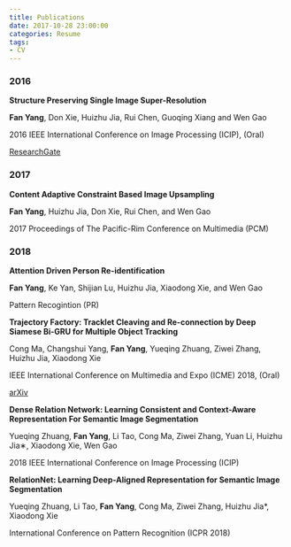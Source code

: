 ```yaml
---
title: Publications
date: 2017-10-28 23:00:00
categories: Resume
tags:
- CV
---
```

### 2016
**Structure Preserving Single Image Super-Resolution**

**Fan Yang**, Don Xie, Huizhu Jia, Rui Chen, Guoqing Xiang and Wen Gao

2016 IEEE International Conference on Image Processing (ICIP), (Oral)

[ResearchGate](https://www.researchgate.net/publication/307174368_Structure_Preserving_Single_Image_Super-Resolution)

### 2017
**Content Adaptive Constraint Based Image Upsampling**

**Fan Yang**, Huizhu Jia, Don Xie, Rui Chen, and Wen Gao

2017 Proceedings of The Pacific-Rim Conference on Multimedia (PCM)

### 2018
**Attention Driven Person Re-identification**

**Fan Yang**, Ke Yan, Shijian Lu, Huizhu Jia, Xiaodong Xie, and Wen Gao

Pattern Recogintion (PR)

**Trajectory Factory: Tracklet Cleaving and Re-connection by Deep Siamese Bi-GRU for Multiple Object Tracking**

Cong Ma, Changshui Yang, **Fan Yang**, Yueqing Zhuang, Ziwei Zhang, Huizhu Jia, Xiaodong Xie

IEEE International Conference on Multimedia and Expo (ICME) 2018, (Oral)

[arXiv](https://arxiv.org/abs/1804.04555)

**Dense Relation Network: Learning Consistent and Context-Aware Representation For Semantic Image Segmentation**

Yueqing Zhuang, **Fan Yang**, Li Tao, Cong Ma, Ziwei Zhang, Yuan Li, Huizhu Jia∗, Xiaodong Xie, Wen Gao

2018 IEEE International Conference on Image Processing (ICIP)

**RelationNet: Learning Deep-Aligned Representation for Semantic Image Segmentation**

Yueqing Zhuang, Li Tao, **Fan Yang**, Cong Ma, Ziwei Zhang, Huizhu Jia*, Xiaodong Xie

International Conference on Pattern Recognition (ICPR 2018)

